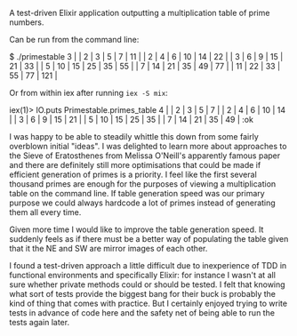 
A test-driven Elixir application outputting a multiplication table of prime numbers.

Can be run from the command line:

$ ./primestable 3
|     |   2 |   3 |   5 |   7 |  11 |
|   2 |   4 |   6 |  10 |  14 |  22 |
|   3 |   6 |   9 |  15 |  21 |  33 |
|   5 |  10 |  15 |  25 |  35 |  55 |
|   7 |  14 |  21 |  35 |  49 |  77 |
|  11 |  22 |  33 |  55 |  77 | 121 |

Or from within iex after running `iex -S mix`:

iex(1)> IO.puts Primestable.primes_table 4
|    |  2 |  3 |  5 |  7 |
|  2 |  4 |  6 | 10 | 14 |
|  3 |  6 |  9 | 15 | 21 |
|  5 | 10 | 15 | 25 | 35 |
|  7 | 14 | 21 | 35 | 49 |
:ok

I was happy to be able to steadily whittle this down from some fairly
overblown initial "ideas". I was delighted to learn more about approaches
to the Sieve of Eratosthenes from Melissa O'Neill's apparently famous
paper and there are definitely still more optimisations that could
be made if efficient generation of primes is a priority. I feel like the
first several thousand primes are enough for the purposes of viewing a 
multiplication table on the command line. If table generation speed was our
primary purpose we could always hardcode a lot of primes instead of generating
them all every time.

Given more time I would like to improve the table generation speed. It 
suddenly feels as if there must be a better way of populating the table
given that it the NE and SW are mirror images of each other.

I found a test-driven approach a little difficult due to inexperience of
TDD in functional environments and specifically Elixir: for instance I wasn't
at all sure whether private methods could or should be tested. I felt that knowing
what sort of tests provide the biggest bang for their buck is probably the
kind of thing that comes with practice. But I certainly enjoyed trying to
write tests in advance of code here and the safety net of being able to run
the tests again later.


